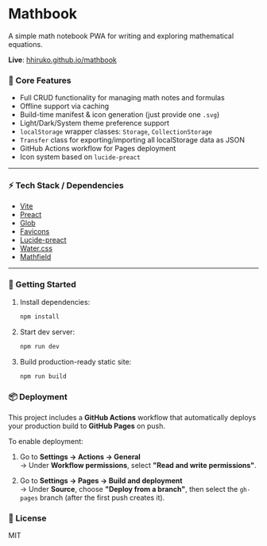 # Mathbook

A simple math notebook PWA for writing and exploring mathematical equations.

**Live**: [hhiruko.github.io/mathbook](https://hhiruko.github.io/mathbook)

### 🚀 Core Features
- Full CRUD functionality for managing math notes and formulas
- Offline support via caching
- Build-time manifest & icon generation (just provide one `.svg`)
- Light/Dark/System theme preference support
- `localStorage` wrapper classes: `Storage`, `CollectionStorage`
- `Transfer` class for exporting/importing all localStorage data as JSON
- GitHub Actions workflow for Pages deployment
- Icon system based on `lucide-preact`

---

### ⚡ Tech Stack / Dependencies
- [Vite](https://vitejs.dev/)
- [Preact](https://preactjs.com/)
- [Glob](https://github.com/isaacs/node-glob)
- [Favicons](https://github.com/itgalaxy/favicons)
- [Lucide-preact](https://lucide.dev/guide/packages/lucide-preact)
- [Water.css](https://github.com/hhiruko/water.css)
- [Mathfield](https://cortexjs.io/mathfield/)

---

### 🔧 Getting Started

1. Install dependencies:
    ```bash
    npm install
    ```
2. Start dev server:
    ```bash
    npm run dev
    ```
3. Build production-ready static site:
    ```bash
    npm run build
    ```

### 📦 Deployment

This project includes a **GitHub Actions** workflow that automatically deploys your production build to **GitHub Pages** on push.

To enable deployment:

1. Go to **Settings → Actions → General**  
    → Under **Workflow permissions**, select **"Read and write permissions"**.

2. Go to **Settings → Pages → Build and deployment**  
    → Under **Source**, choose **"Deploy from a branch"**, then select the `gh-pages` branch (after the first push creates it).


### 📝 License
MIT

